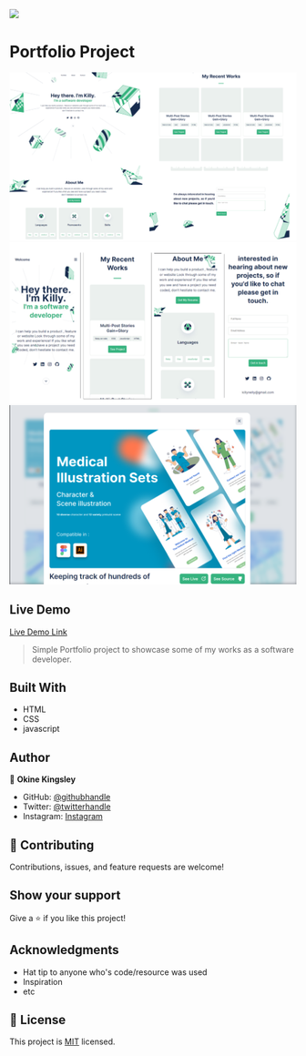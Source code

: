 ![](https://img.shields.io/badge/Microverse-blueviolet)

# Portfolio Project

![Screenshot](final-desktop-screenshot.png)
![Screenshot](final-screenshot.png)
![Screenshot](project-info.png)

## Live Demo

[Live Demo Link](https://killy10o10.github.io/Portfolio-Mobile/)

> Simple Portfolio project to showcase some of my works as a software developer.

## Built With

- HTML
- CSS
- javascript

## Author

👤 **Okine Kingsley**

- GitHub: [@githubhandle](https://github.com/killy10o10)
- Twitter: [@twitterhandle](https://twitter.com/Quami_Killy)
- Instagram: [Instagram](https://www.instagram.com/quami_killy/)

## 🤝 Contributing

Contributions, issues, and feature requests are welcome!

## Show your support

Give a ⭐️ if you like this project!

## Acknowledgments

- Hat tip to anyone who's code/resource was used
- Inspiration
- etc

## 📝 License

This project is [MIT](./MIT.md) licensed.
